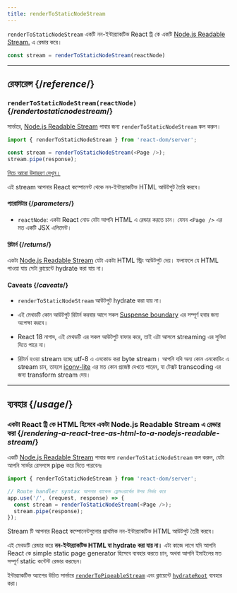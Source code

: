 ```yaml
---
title: renderToStaticNodeStream
---
```


<Intro>

`renderToStaticNodeStream` একটি নন-ইন্টার‍্যাকটিভ React ট্রি কে একটি [Node.js Readable Stream.](https://nodejs.org/api/stream.html#readable-streams) এ রেন্ডার করে।

```js
const stream = renderToStaticNodeStream(reactNode)
```

</Intro>

<InlineToc />

---

## রেফারেন্স {/*reference*/}

### `renderToStaticNodeStream(reactNode)` {/*rendertostaticnodestream*/}

সার্ভারে, [Node.js Readable Stream](https://nodejs.org/api/stream.html#readable-streams) পাবার জন্য `renderToStaticNodeStream` কল করুন।

```js
import { renderToStaticNodeStream } from 'react-dom/server';

const stream = renderToStaticNodeStream(<Page />);
stream.pipe(response);
```

[নিচে আরো উদাহরণ দেখুন।](#usage)

এই stream আপনার React কম্পোনেন্ট থেকে নন-ইন্টার‍্যাকটিভ HTML আউটপুট তৈরি করবে।

#### প্যারামিটার {/*parameters*/}

* `reactNode`: একটা React নোড যেটা আপনি HTML এ রেন্ডার করতে চান। যেমন `<Page />` এর মত একটি JSX এলিমেন্ট।

#### রিটার্ন {/*returns*/}

একটা [Node.js Readable Stream](https://nodejs.org/api/stream.html#readable-streams) যেটা একটা HTML স্ট্রিং আউটপুট দেয়। ফলাফলে যে HTML পাওয়া যায় সেটা ক্লায়েন্টে hydrate করা যায় না।

#### Caveats {/*caveats*/}

* `renderToStaticNodeStream` আউটপুট hydrate করা যায় না।

* এই মেথডটি কোন আউটপুট রিটার্ন করবার আগে সকল [Suspense boundary](/reference/react/Suspense) এর সম্পূর্ণ হবার জন্য অপেক্ষা করবে।

* React 18 নাগাদ, এই মেথডটি এর সকল আউটপুট বাফার করে, তাই এটা আসলে streaming এর সুবিধা দিতে পারে না।

* রিটার্ন হওয়া stream হচ্ছে utf-8 এ এনকোড করা byte stream। আপনি যদি অন্য কোন এনকোডিং এ stream চান, তাহলে [iconv-lite](https://www.npmjs.com/package/iconv-lite) এর মত কোন প্রজেক্ট দেখতে পারেন, যা টেক্সট transcoding এর জন্য transform stream দেয়।

---

## ব্যবহার {/*usage*/}

### একটা React ট্রি কে HTML হিসেবে একটা Node.js Readable Stream এ রেন্ডার করা {/*rendering-a-react-tree-as-html-to-a-nodejs-readable-stream*/}

একটি [Node.js Readable Stream](https://nodejs.org/api/stream.html#readable-streams) পাবার জন্য `renderToStaticNodeStream` কল করুন, যেটা আপনি সার্ভার রেসপন্সে pipe করে দিতে পারবেনঃ

```js {5-6}
import { renderToStaticNodeStream } from 'react-dom/server';

// Route handler syntax আপনার ব্যাকেন্ড ফ্রেমওয়ার্কের উপর নির্ভর করে
app.use('/', (request, response) => {
  const stream = renderToStaticNodeStream(<Page />);
  stream.pipe(response);
});
```

Stream টি আপনার React কম্পোনেন্টগুলোর প্রাথমিক নন-ইন্টার‍্যাকটিভ HTML আউটপুট তৈরী করবে।

<Pitfall>

এই মেথডটি রেন্ডার করে **নন-ইন্টার‍্যাকটিভ HTML যা hydrate করা যায় না।** এটা কাজে লাগে যদি আপনি React কে simple static page generator হিসেবে ব্যবহার করতে চান, অথবা আপনি ইমাইলের মত সম্পূর্ণ static কন্টেন্ট রেন্ডার করছেন।

ইন্টার‍্যাকটিভ অ্যাপের উচিত সার্ভারে [`renderToPipeableStream`](/reference/react-dom/server/renderToPipeableStream) এবং ক্লায়েন্টে [`hydrateRoot`](/reference/react-dom/client/hydrateRoot) ব্যবহার করা।

</Pitfall>
